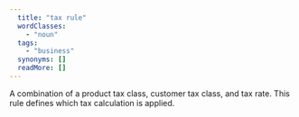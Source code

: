 ```yaml
---
  title: "tax rule"
  wordClasses: 
    - "noun"
  tags: 
    - "business"
  synonyms: []
  readMore: []
---
```

A combination of a product tax class, customer tax class, and tax rate. This rule defines which tax calculation is applied.
